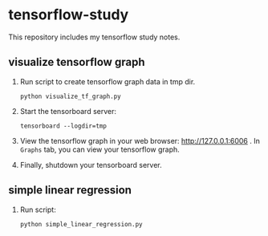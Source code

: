 # tensorflow-study

This repository includes my tensorflow study notes.

## visualize tensorflow graph
1. Run script to create tensorflow graph data in tmp dir.
    ```
    python visualize_tf_graph.py
    ```

1. Start the tensorboard server:
    ```
    tensorboard --logdir=tmp
    ```

1. View the tensorflow graph in your web browser: http://127.0.0.1:6006 . In `Graphs` tab, you can view your tensorflow graph.

1. Finally, shutdown your tensorboard server.

## simple linear regression
1. Run script:
    ```
    python simple_linear_regression.py
    ```
